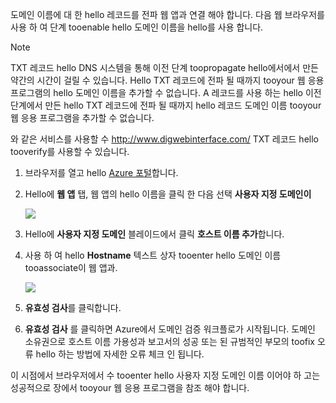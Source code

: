 도메인 이름에 대 한 hello 레코드를 전파 웹 앱과 연결 해야 합니다. 다음 웹 브라우저를 사용 하 여 단계 tooenable hello 도메인 이름을 hello를 사용 합니다.

> [!NOTE]
> TXT 레코드 hello DNS 시스템을 통해 이전 단계 toopropagate hello에서에서 만든 약간의 시간이 걸릴 수 있습니다. Hello TXT 레코드에 전파 될 때까지 tooyour 웹 응용 프로그램의 hello 도메인 이름을 추가할 수 없습니다. A 레코드를 사용 하는 hello 이전 단계에서 만든 hello TXT 레코드에 전파 될 때까지 hello 레코드 도메인 이름 tooyour 웹 응용 프로그램을 추가할 수 없습니다.
> 
> 와 같은 서비스를 사용할 수 <a href="http://www.digwebinterface.com/">http://www.digwebinterface.com/</a> TXT 레코드 hello tooverify를 사용할 수 있습니다.
> 
> 

1. 브라우저를 열고 hello [Azure 포털](https://portal.azure.com)합니다.
2. Hello에 **웹 앱** 탭, 웹 앱의 hello 이름을 클릭 한 다음 선택 **사용자 지정 도메인이**
   
    ![](./media/custom-dns-web-site/dncmntask-cname-6.png)
3. Hello에 **사용자 지정 도메인** 블레이드에서 클릭 **호스트 이름 추가**합니다.
4. 사용 하 여 hello **Hostname** 텍스트 상자 tooenter hello 도메인 이름 tooassociate이 웹 앱과.
   
    ![](./media/custom-dns-web-site/add-custom-domain.png)
5. **유효성 검사**를 클릭합니다.
6. **유효성 검사** 를 클릭하면 Azure에서 도메인 검증 워크플로가 시작됩니다. 도메인 소유권으로 호스트 이름 가용성과 보고서의 성공 또는 된 규범적인 부모의 toofix 오류 hello 하는 방법에 자세한 오류 체크 인 됩니다.    

이 시점에서 브라우저에서 수 tooenter hello 사용자 지정 도메인 이름 이어야 하 고는 성공적으로 장에서 tooyour 웹 응용 프로그램을 참조 해야 합니다.

